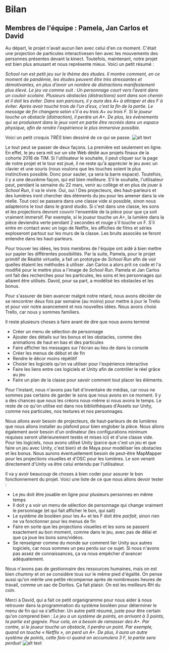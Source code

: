 # Bilan 
## Membres de l'équipe : Pamela, Jan Carlos et David

  Au départ, le projet n'avait aucun lien avec celui d'en ce moment. C'était une projection de particules interactivesen lien avec les mouvements des personnes présentes devant la kinect. Toutefois, maintenant, notre projet est bien plus amusant et nous représente mieux. Voici un petit résumé :
  
*School run est petit jeu sur le thème des
études. Il montre comment, en ce moment de pandémie, les études peuvent être très stressantes
et démotivantes, en plus d’avoir un nombre de distractions manifestement plus élevé. Le jeu va
comme suit : Un personnage court vers l’avant dans un couloir scolaire. Plusieurs obstacles
(distractions) sont dans son chemin et il doit les éviter. Dans son parcours, il y aura des A+ à
attraper et des F à éviter. Après avoir touché trois de l’un d’eux, c’est la fin de la partie. Le message
de fin changera selon s’il a eu trois A+ ou trois F. Si le joueur touche un obstacle (distraction), il
perdra un A+. De plus, les évènements qui se produisent dans le jeux vont en partie être recréés dans un espace physique, afin de rendre l'expérience le plus immersive possible.*

Voici un petit croquis *TRÈS* bien dessiné de ce qui se passe.
![alt text](https://github.com/pamelasanscartier/school_run/blob/master/scenario.jpg "Scenario")

 Le tout peut se passer de deux façons. La première est seulement en ligne. En effet, le jeu sera mit sur un site Web dédié aux projets finaux de la cohorte 2018 de TIM. Si l'utilisateur le souhaite, il peut cliquer sur la page de notre projet et le tour est joué, il ne reste qu'à apprécier le jeu avec un clavier et une souris (nous voulons que les touches soient le plus instinctives possible. Donc pour sauter, ça sera la barre espace). Toutefois, il y a une deuxième façon, qui est bien meilleure. S'il le souhaite, l'utilisateur peut, pendant la semaine du 22 mars, venir au collège et en plus de jouer à *School Run*, il va le vivre. Oui, oui ! Des projecteurs, des haut-parleurs et des lumières iront chercher des éléments du jeu pour les amener dans la vie réelle. Tout ceci se passera dans une classe vide si possible, sinon nous adapterons le tout dans le grand studio. Si c'est dans une classe, les sons et les projections devront couvrir l'ensemble de la pièce pour que ça soit vraiment immersif. Par exemple, si le joueur touche un A+, la lumière dans la pièce deviendra verte pendant 2 secondes et rouge s'il touche un F. S'il entre en contact avec un logo de Netflix, les affiches de films et séries exploseront partout sur les murs de la classe. Les bruits associés se feront entendre dans les haut-parleurs.
 
 Pour trouver les idées, les trois membres de l'équipe ont aidé à bien mettre sur papier les différentes possibilités. Par la suite, Pamela, pour le projet primitif de Réalité virtuelle, a fait un prototype de *School Run* afin de voir quelles étaient les méthodes à utiliser. Jan Carlos a alors prit ce code et l'a modifié pour le mettre plus a l'image de *School Run*. Pamela et Jan Carlos ont fait des recherches pour les particules, les sons et les personnages qui allaient être utilisés. David, pour sa part, a modélisé les obstacles et les bonus.
  
  Pour s'assurer de bien avancer malgré notre retard, nous avons décider de se rencontrer deux fois par semaine (au moins) pour mettre à jour le Trello et pour voir notre avancement et nos nouvelles idées. Nous avons choisi Trello, car nous y sommes familiers. 
  
  Il reste plusieurs choses à faire avant de dire que nous avons terminé
  - Créer un menu de sélection de personnage
  - Ajouter des détails sur les bonus et les obstacles, comme des animations de haut en bas et des particules
  - Faire afficher les messages sur l'écran au lieu de dans la console
  - Créer les menus de début et de fin
  - Rendre le décor moins répétitif
  - Choisir les logiciels qu'on va utiliser pour l'expérience interactive
  - Faire les liens entre ces logiciels et Unity afin de contrôler le réel grâce au jeu
  - Faire un plan de la classe pour savoir comment tout placer les éléments.
  
 Pour l'instant, nous n'avons pas fait d'inventaire de médias, car nous ne sommes pas certains de garder le sons que nous avons en ce moment. Il y a des chances que nous les créons nous-même si nous avons le temps. Le reste de ce qu'on utilise est dans nos bibliothèques d'Assets sur Unity, comme nos particules, nos textures et nos personnages.
 
 Nous allons avoir besoin de projecteurs, de haut-parleurs de de lumières que nous allons installer au plafond pour bien englober la pièce. Nous allons également avoir besoin d'un ordinateur (les configurations minimum requises seront ultérieurement testés et mises ici) et d'une classe vide. Pour les logiciels, nous avons utilisé Unity (parce que c'est un jeu et que faire un jeu avec Unity, c'est bien) et de Maya pour modéliser les obstacles et les bonus. Nous aurons éventuellement besoin de peut-être MapMapper pour les projections visuelles et d'OSC pour les lumières. Le son venant directement d'Unity va être celui entendu par l'utilisateur.
  
  Il va y avoir beaucoup de choses à bien coder pour assurer le bon fonctionnement du projet. Voici une liste de ce que nous allons devoir tester :
  - Le jeu doit être jouable en ligne pour plusieurs personnes en même temps
  - Il doit y a voir un menu de sélection de personnage qui change vraiment le personnage (et qui fait afficher le bon, qui sait)
  - Le système de booléen pour les A+ et les F doit être *parfait*, sinon rien ne va fonctionner pour les menus de fin
  - Faire en sorte que les projections visuelles et les sons se passent exactement au bon moment, comme dans le jeu, avec pas de délai et que ça joue les bons sons/vidéos.
  - Se renseigner comme du monde sur comment lier Unity aux autres logiciels, car nous sommes un peu perdu sur ce sujet. Si nous n'avons pas assez de connaissances, ça va nous empêcher d'avancer adéquatement.
  
  Nous n'avons pas de gestionnaire des ressources humaines, mais on est bien *chummy* et on se considère tous sur le même pied d'égalité. On pense aussi qu'on mérite une petite récompense après de nombreuses heures de travail, comme un sac de Doritos. Ça fait plaisir. On est les meilleurs RH du coin. 
  
  Merci à David, qui a fait ce petit organigramme pour nous aider à nous retrouver dans la programmation du système booléen pour déterminer le menu de fin qui va s'afficher.
  Un autre petit résumé, juste pour être certain qu'on comprend bien :
  *Le jeu a un système de points, en arrivant à 3 points, la partie est gagnée. Pour cela, on a besoin de ramasser des A+. Par contre, si le joueur touche un obstacle, il perdra un point. Par exemple, quand on touche « Netflix », on perd un A+. De plus, il aura un autre système de points, cette fois-ci quand on accumulera 3 F, la partie sera perdue!*
  ![alt text](https://github.com/pamelasanscartier/school_run/blob/master/organigramme_prog.png "Organigramme")
  
  
  
